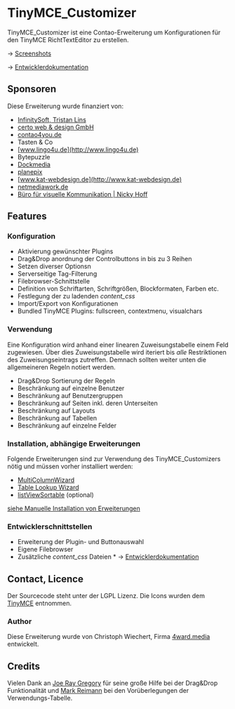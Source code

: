 TinyMCE_Customizer
==================
TinyMCE_Customizer ist eine Contao-Erweiterung um Konfigurationen für den TinyMCE RichtTextEditor zu erstellen.

→ [Screenshots](_SCREENS/index.md)

→ [Entwicklerdokumentation](DEVELOPER.md)

Sponsoren
---------
Diese Erweiterung wurde finanziert von:

* [InfinitySoft, Tristan Lins](www.infinitysoft.de)
* [certo web & design GmbH](http://www.certo-net.ch)
* [contao4you.de](http://contao4you.de)
* Tasten & Co
* [www.lingo4u.de](http://www.lingo4u.de)
* Bytepuzzle
* [Dockmedia](http://www.dockmedia.de)
* [planepix](www.weitzeldesign.de)
* [www.kat-webdesign.de](http://www.kat-webdesign.de)
* [netmediawork.de](http://netmediawork.de)
* [Büro für visuelle Kommunikation | Nicky Hoff](http://www.hofff.com)

Features
--------

### Konfiguration
* Aktivierung gewünschter Plugins
* Drag&Drop anordnung der Controlbuttons in bis zu 3 Reihen
* Setzen diverser Optionsn
* Serverseitige Tag-Filterung
* Filebrowser-Schnittstelle
* Definition von Schriftarten, Schriftgrößen, Blockformaten, Farben etc.
* Festlegung der zu ladenden *content_css*
* Import/Export von Konfigurationen
* Bundled TinyMCE Plugins: fullscreen, contextmenu, visualchars

### Verwendung
Eine Konfiguration wird anhand einer linearen Zuweisungstabelle einem Feld zugewiesen. Über dies Zuweisungstabelle
wird iteriert bis *alle* Restriktionen des Zuweisungseintrags zutreffen. Demnach sollten weiter unten die allgemeineren
Regeln notiert werden.

* Drag&Drop Sortierung der Regeln
* Beschränkung auf einzelne Benutzer
* Beschränkung auf Benutzergruppen
* Beschränkung auf Seiten inkl. deren Unterseiten
* Beschränkung auf Layouts
* Beschränkung auf Tabellen
* Beschränkung auf einzelne Felder

### Installation, abhängige Erweiterungen
Folgende Erweiterungen sind zur Verwendung des TinyMCE_Customizers nötig und müssen vorher installiert werden:

* [MultiColumnWizard](http://www.contao.org/de/extension-list/view/MultiColumnWizard.de.html)
* [Table Lookup Wizard](http://www.contao.org/de/extension-list/view/tablelookupwizard.de.html)
* [listViewSortable](https://github.com/psi-4ward/listViewSortable) (optional)

[siehe Manuelle Installation von Erweiterungen](https://www.contao-community.de/showthread.php?76-Third-Party-Erweiterungen-manuell-installieren)


### Entwicklerschnittstellen
* Erweiterung der Plugin- und Buttonauswahl
* Eigene Filebrowser
* Zusätzliche *content_css* Dateien
                          * 
→ [Entwicklerdokumentation](DEVELOPER.md)

Contact, Licence
----------------
Der Sourcecode steht unter der LGPL Lizenz.
Die Icons wurden dem [TinyMCE](http://tinymce.com) entnommen.

### Author
Diese Erweiterung wurde von Christoph Wiechert, Firma [4ward.media](http://www.4wardmedia.de) entwickelt.

Credits
--------
Vielen Dank an [Joe Ray Gregory](http://www.may17.de) für seine große Hilfe bei der Drag&Drop Funktionalität
und [Mark Reimann](http://www.mediendepot-ruhr.de) bei den Vorüberlegungen der Verwendungs-Tabelle.
